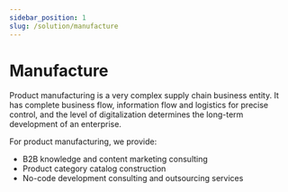 ```yaml
---
sidebar_position: 1
slug: /solution/manufacture
---
```


# Manufacture

Product manufacturing is a very complex supply chain business entity. It has complete business flow, information flow and logistics for precise control, and the level of digitalization determines the long-term development of an enterprise.

For product manufacturing, we provide:

* B2B knowledge and content marketing consulting
* Product category catalog construction
* No-code development consulting and outsourcing services